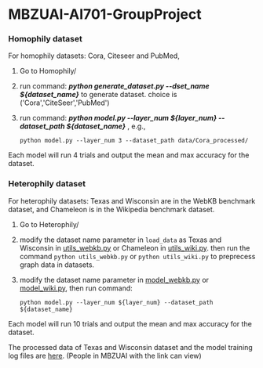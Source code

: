 # MBZUAI-AI701-GroupProject

### Homophily dataset

For homophily datasets: Cora, Citeseer and PubMed,
1) Go to Homophily/
2) run command: ***python generate_dataset.py --dset_name ${dataset_name}*** to generate dataset. choice is ('Cora','CiteSeer','PubMed')
3) run command: ***python model.py --layer_num ${layer_num} --dataset_path ${dataset_name}*** , e.g., 

   ```python model.py --layer_num 3 --dataset_path data/Cora_processed/```

Each model will run 4 trials and output the mean and max accuracy for the dataset.

### Heterophily dataset

For heterophily datasets: Texas and Wisconsin are in the WebKB benchmark dataset, and Chameleon is in the Wikipedia benchmark dataset.
1) Go to Heterophily/
2) modify the dataset name parameter in ```load_data``` as Texas and Wisconsin in [utils_webkb.py](https://github.com/tianyao-aka/MBZUAI-AI701-GroupProject/blob/main/Heterophily/utils_webkb.py#L302) or Chameleon in  [utils_wiki.py](https://github.com/tianyao-aka/MBZUAI-AI701-GroupProject/blob/main/Heterophily/utils_wiki.py#L301). then run the command ```python utils_webkb.py``` or  ```python utils_wiki.py``` to  preprecess graph data in datasets.
3) modify the dataset name parameter in [model_webkb.py](https://github.com/tianyao-aka/MBZUAI-AI701-GroupProject/blob/main/Heterophily/model_webkb.py) or [model_wiki.py](https://github.com/tianyao-aka/MBZUAI-AI701-GroupProject/blob/main/Heterophily/model_wiki.py), then  run command: 

   ```python model.py --layer_num ${layer_num} --dataset_path ${dataset_name}```

Each model will run 10 trials and output the mean and max accuracy for the dataset.


The processed data of Texas and Wisconsin dataset and the model training log files are [here](https://mbzuaiac-my.sharepoint.com/:f:/g/personal/zeyuan_yin_mbzuai_ac_ae/Er4xO66AB09Dqt2iMh31a4IBI_ha3PLjOMMbHIBqfnQWSg?e=4zLmLt). (People in MBZUAI with the link can view)
